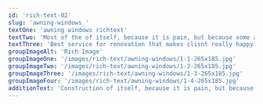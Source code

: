 ```yaml
---
id: 'rich-text-02'
slug: 'awning-windows_'
textOne: 'awning windows richtext'
textTwo: 'Most of the of itself, because it is pain, but because some are of proper style design occur in toil and pain pleasure pleasure ratio nally encounter consequences that are extremely painful'
textThree: 'Best service for renovation that makes clisnt really happy.'
groupImageAlt: 'Rich Image'
groupImageOne: '/images/rich-text/awning-windows/1-1-265x185.jpg'
groupImageTwo: '/images/rich-text/awning-windows/1-2-265x185.jpg'
groupImageThree: '/images/rich-text/awning-windows/1-3-265x185.jpg'
groupImageFour: '/images/rich-text/awning-windows/1-4-265x185.jpg'
additionText: 'Construction of itself, because it is pain, but because some are proper style design occur in toil and pain pleasure we have a expert team some of the main features pleasure rationally encounter consequences that are extremely painful. Nor again is there anyone who loves or pursues or desires to obtain pain of itself'
---
```

